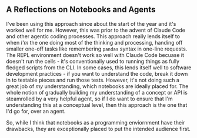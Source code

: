 ## A Reflections on Notebooks and Agents

I've been using this approach since about the start of the year and it's worked well for me.
However, this was prior to the advent of Claude Code and other agentic coding processes.
This approach really lends itself to when _I'm_ the one doing most of the thinking and processing, handing off smaller one-off tasks like remembering `pandas` syntax in one-line requests.
The REPL environment doesn't work so well with Claude Code becuase it doesn't run the cells - it's conventionally used to running things as fully fledged scripts from the CLI.
In some cases, this lends itself well to software development practices - if you want to understand the code, break it down in to testable pieces and run those tests.
However, it's not doing such a great job of _my_ understanding, which notebooks are ideally placed for.
The whole notion of gradually building my understanding of a concept or API is steamrolled by a very helpful agent, so if I do want to ensure that I'm understanding this at a conceptual level, then this approach is the one that I'd go for, over an agent.

So, while I think that notebooks as a programming enviornment have their drawbacks, they are exceptionally placed to put the intended audience first.
